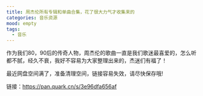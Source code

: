 ```yaml
---
title: 周杰伦所有专辑和单曲合集，花了很大力气才收集来的
categories: 音乐资源
mood: empty
tags:
  - 音乐
---
```


作为我们80，90后的传奇人物，周杰伦的歌曲一直是我们歌迷最喜爱的，怎么听都不腻，经久不衰，我好不容易为大家整理出来的，杰迷们有福了！








最近网盘空间满了，准备清理空间，链接容易失效，请尽快保存哦!

链接：https://pan.quark.cn/s/3e96dfa656af








